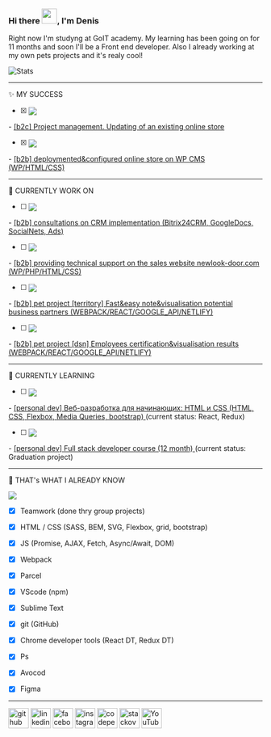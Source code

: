 

### Hi there <img src="https://raw.githubusercontent.com/MartinHeinz/MartinHeinz/master/wave.gif" width="30px">, I'm Denis

Right now I'm studyng at GoIT academy. My learning has been going on for 11 months and soon I'll be a Front end developer. 
Also I already working at my own pets projects and it's realy cool!

![Stats](https://github-readme-stats.vercel.app/api?username=luminousnow&show_icons=true)

<hr>

✨ MY SUCCESS

- [x] <a>
  <img align="center" src="https://progress-bar.dev/100" />
</a> - <a href="https://svrmarket.com.ua/">
  <img align="center">[b2c] Project management. Updating of an existing online store</img>
</a>

- [x] <a>
  <img align="center" src="https://progress-bar.dev/100" />
</a> - <a href="https://www.newlook-door.com/">
  <img align="center">[b2b] deploymented&configured online store on WP CMS (WP/HTML/CSS)</img>
</a>

<hr>

🔭 CURRENTLY WORK ON
- [ ] <a>
  <img align="center" src="https://progress-bar.dev/70" />
</a> - <a href="#">
  <img align="center">[b2b] consultations on CRM implementation (Bitrix24CRM, GoogleDocs, SocialNets, Ads)</img>
</a>

- [ ] <a>
  <img align="center" src="https://progress-bar.dev/30" />
</a> - <a href="https://www.newlook-door.com/">
  <img align="center">[b2b] providing technical support on the sales website newlook-door.com (WP/PHP/HTML/CSS)</img>
</a>

- [ ] <a>
  <img align="center" src="https://progress-bar.dev/10" />
</a> - <a href="#">
  <img align="center">[b2b] pet project [territory] Fast&easy note&visualisation potential business partners (WEBPACK/REACT/GOOGLE_API/NETLIFY)</img>
</a>

- [ ] <a>
  <img align="center" src="https://progress-bar.dev/10" />
</a> - <a href="#">
  <img align="center">[b2b] pet project [dsn] Employees certification&visualisation results (WEBPACK/REACT/GOOGLE_API/NETLIFY)</img>
</a>

<hr>

🌱 CURRENTLY LEARNING
- [ ] <a>
  <img align="center" src="https://progress-bar.dev/90" />
</a> - <a href="https://stepik.org/course/38218/promo">
  <img align="center">[personal dev] Веб-разработка для начинающих: HTML и CSS (HTML, CSS, Flexbox, Media Queries, bootstrap)</img>
</a> (current status: React, Redux)

- [ ] <a>
  <img align="center" src="https://progress-bar.dev/90" />
</a> - <a href="https://goit.ua/fullstackonline/">
  <img align="center">[personal dev] Full stack developer course (12 month)</img>
</a> (current status: Graduation project)


<hr>

🙌 THAT's WHAT I ALREADY KNOW

<a>
  <img align="center" src="https://github-readme-stats.vercel.app/api/top-langs/?username=luminousnow" />
</a>

- [x] Teamwork (done thry group projects)
- [x] HTML / CSS (SASS, BEM, SVG, Flexbox, grid, bootstrap)
- [x] JS (Promise, AJAX, Fetch, Async/Await, DOM)
- [x] Webpack
- [x] Parcel
- [x] VScode (npm)
- [x] Sublime Text
- [x] git (GitHub)
- [x] Chrome developer tools (React DT, Redux DT)
- [x] Ps
- [x] Avocod
- [x] Figma


<hr>

[<img src='https://cdn.jsdelivr.net/npm/simple-icons@3.0.1/icons/github.svg' alt='github' height='40'>](https://github.com/luminousnow)  [<img src='https://cdn.jsdelivr.net/npm/simple-icons@3.0.1/icons/linkedin.svg' alt='linkedin' height='40'>](https://www.linkedin.com/in/denis-kravchuk/)  [<img src='https://cdn.jsdelivr.net/npm/simple-icons@3.0.1/icons/facebook.svg' alt='facebook' height='40'>](https://www.facebook.com/denis.kravchuk.ua)  [<img src='https://cdn.jsdelivr.net/npm/simple-icons@3.0.1/icons/instagram.svg' alt='instagram' height='40'>](https://www.instagram.com/denis.kravchuk.ua/)  [<img src='https://cdn.jsdelivr.net/npm/simple-icons@3.0.1/icons/codepen.svg' alt='codepen' height='40'>](https://codepen.io/luminousnow)  [<img src='https://cdn.jsdelivr.net/npm/simple-icons@3.0.1/icons/stackoverflow.svg' alt='stackoverflow' height='40'>](https://stackoverflow.com/users/14258953/denys-kravchuk) [<img src='https://cdn.jsdelivr.net/npm/simple-icons@3.0.1/icons/youtube.svg' alt='YouTube' height='40'>](https://www.youtube.com/channel/UCGmQ8aqhzN00KgiBly6OCkA)  
